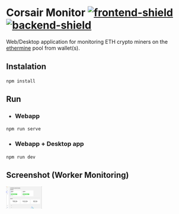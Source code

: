 # Corsair Monitor [![frontend-shield]][frontend-repo] [![backend-shield]][backend-repo]

Web/Desktop application for monitoring ETH crypto miners on the [ethermine](https://www.ethermine.org) pool from wallet(s).

## Instalation

```
npm install
```
## Run

* ### Webapp

```
npm run serve
```

* ### Webapp + Desktop app

```
npm run dev
```

## Screenshot (Worker Monitoring)

<img src="docs/screenshot.png" alt="screenshot" width="auto" height="60">

[frontend-shield]: https://github.com/noahgreff/corsair-monitor/workflows/Webapp%20Deployment/badge.svg
[frontend-repo]: https://github.com/noahgreff/corsair-monitor

[backend-shield]: https://github.com/noahgreff/corsair-monitor-backend/workflows/Webapp%20Deployment/badge.svg
[backend-repo]: https://github.com/noahgreff/corsair-monitor-backend